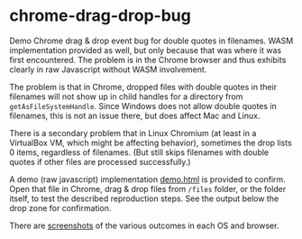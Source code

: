 # chrome-drag-drop-bug
Demo Chrome drag &amp; drop event bug for double quotes in filenames. WASM implementation provided as well, but only because that was where it was first encountered. The problem is in the Chrome browser and thus exhibits clearly in raw Javascript without WASM involvement.

The problem is that in Chrome, dropped files with double quotes in their filenames will not show up in child handles for a directory from `getAsFileSystemHandle`. Since Windows does not allow double quotes in filenames, this is not an issue there, but does affect Mac and Linux.

There is a secondary problem that in Linux Chromium (at least in a VirtualBox VM, which might be affecting behavior), sometimes the drop lists 0 items, regardless of filenames. (But still skips filenames with double quotes if other files are processed successfully.)

A demo (raw javascript) implementation [demo.html](demo.html) is provided to confirm. Open that file in Chrome, drag & drop files from `/files` folder, or the folder itself, to test the described reproduction steps. See the output below the drop zone for confirmation.

There are [screenshots](screens/) of the various outcomes in each OS and browser.
